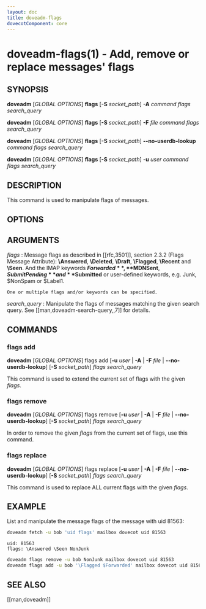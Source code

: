 ```yaml
---
layout: doc
title: doveadm-flags
dovecotComponent: core
---
```


# doveadm-flags(1) - Add, remove or replace messages' flags

## SYNOPSIS

**doveadm** [*GLOBAL OPTIONS*] **flags** [**-S** *socket_path*] **-A** *command flags* *search_query*

**doveadm** [*GLOBAL OPTIONS*] **flags** [**-S** *socket_path*] **-F** *file* *command flags* *search_query*

**doveadm** [*GLOBAL OPTIONS*] **flags** [**-S** *socket_path*] **\-\-no-userdb-lookup** *command flags* *search_query*

**doveadm** [*GLOBAL OPTIONS*] **flags** [**-S** *socket_path*] **-u** *user* *command flags* *search_query*

## DESCRIPTION

This command is used to manipulate flags of messages.

<!-- @include: include/global-options.inc -->

## OPTIONS

<!-- @include: include/option-A.inc -->

<!-- @include: include/option-F-file.inc -->

<!-- @include: include/option-no-userdb-lookup.inc -->

<!-- @include: include/option-S-socket.inc -->

<!-- @include: include/option-u-user.inc -->

## ARGUMENTS

*flags*
:   Message flags as described in [[rfc,3501]], section 2.3.2 (Flags
    Message Attribute): **\\Answered**, **\\Deleted**, **\\Draft**,
    **\\Flagged**, **\\Recent** and **\\Seen**. And the IMAP keywords
    **$Forwarded**, **$MDNSent**, **$SubmitPending** and **$Submitted**
    or user-defined keywords, e.g. Junk, $NonSpam or $Label1.

    One or multiple flags and/or keywords can be specified.

*search_query*
:   Manipulate the flags of messages matching the given search query. See
    [[man,doveadm-search-query,,7]] for details.

## COMMANDS

### flags add

**doveadm** [*GLOBAL OPTIONS*] flags add [**-u** *user* | **-A** | **-F** *file* | **\-\-no-userdb-lookup**] [**-S** *socket_path*] *flags search_query*

This command is used to extend the current set of flags with the given
*flags*.

### flags remove

**doveadm** [*GLOBAL OPTIONS*] flags remove [**-u** *user* | **-A** | **-F** *file* | **\-\-no-userdb-lookup**] [**-S** *socket_path*] *flags search_query*

In order to remove the given *flags* from the current set of flags, use
this command.

### flags replace

**doveadm** [*GLOBAL OPTIONS*] flags replace [**-u** *user* | **-A** | **-F** *file* | **\-\-no-userdb-lookup**] [**-S** *socket_path*] *flags search_query*

This command is used to replace ALL current flags with the given
*flags*.

## EXAMPLE

List and manipulate the message flags of the message with uid 81563:

```sh
doveadm fetch -u bob 'uid flags' mailbox dovecot uid 81563
```
```
uid: 81563
flags: \Answered \Seen NonJunk
```
```sh
doveadm flags remove -u bob NonJunk mailbox dovecot uid 81563
doveadm flags add -u bob '\Flagged $Forwarded' mailbox dovecot uid 81563
```

<!-- @include: include/reporting-bugs.inc -->

## SEE ALSO

[[man,doveadm]]
